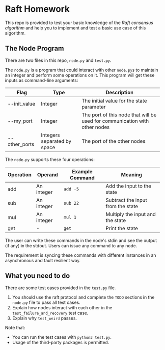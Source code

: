 
# Raft Homework

This repo is provided to test your basic knowledge of the *Raft consensus algorithm* and help you to implement and test a basic use case of this algorithm.

## The Node Program

There are two files in this repo, `node.py` and `test.py`.

The `node.py` is a program that could interact with other `node.py`s to maintain an integer and perform some operations on it. This program will get these inputs as command-line arguments:

| Flag | Type | Description |
|------|------|-------------|
| --init_value | Integer | The initial value for the state parameter |
| --my_port | Integer | The port of this node that will be used for communication with other nodes |
| --other_ports | Integers separated by space | The port of the other nodes |

The `node.py` supports these four operations:

| Operation | Operand | Example Command | Meaning |
|----------|----------|---------|------|
| add | An integer | `add -5` | Add the input to the state
| sub | An integer | `sub 22` | Subtract the input from the state
| mul | An integer | `mul 1` | Multiply the input and the state
| get | - | `get` | Print the state


The user can write these commands in the node's stdin and see the output (if any) in the stdout. Users can issue any command to any node.

The requirement is syncing these commands with different instances in an asynchronous and fault resilient way.

## What you need to do

There are some test cases provided in the `test.py` file.

1.  You should use the raft protocol and complete the `TODO` sections in the `node.py` file to pass all test cases.
2.  Explain how nodes interact with each other in the `test_failure_and_recovery` test case.
3.  Explain why `test_weird` passes.


Note that:
+ You can run the test cases with `python3 test.py`.
+ Usage of the third-party packages is permitted.
